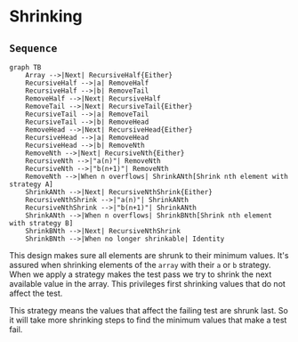 # Shrinking

## `Sequence`

```mermaid
graph TB
    Array -->|Next| RecursiveHalf{Either}
    RecursiveHalf -->|a| RemoveHalf
    RecursiveHalf -->|b| RemoveTail
    RemoveHalf -->|Next| RecursiveHalf
    RemoveTail -->|Next| RecursiveTail{Either}
    RecursiveTail -->|a| RemoveTail
    RecursiveTail -->|b| RemoveHead
    RemoveHead -->|Next| RecursiveHead{Either}
    RecursiveHead -->|a| RemoveHead
    RecursiveHead -->|b| RemoveNth
    RemoveNth -->|Next| RecursiveNth{Either}
    RecursiveNth -->|"a(n)"| RemoveNth
    RecursiveNth -->|"b(n+1)"| RemoveNth
    RemoveNth -->|When n overflows| ShrinkANth[Shrink nth element with strategy A]
    ShrinkANth -->|Next| RecursiveNthShrink{Either}
    RecursiveNthShrink -->|"a(n)"| ShrinkANth
    RecursiveNthShrink -->|"b(n+1)"| ShrinkANth
    ShrinkANth -->|When n overflows| ShrinkBNth[Shrink nth element with strategy B]
    ShrinkBNth -->|Next| RecursiveNthShrink
    ShrinkBNth -->|When no longer shrinkable| Identity
```

This design makes sure all elements are shrunk to their minimum values. It's assured when shrinking elements of the `array` with their `a` or `b` strategy. When we apply a strategy makes the test pass we try to shrink the next available value in the array. This privileges first shrinking values that do not affect the test.

This strategy means the values that affect the failing test are shrunk last. So it will take more shrinking steps to find the minimum values that make a test fail.
